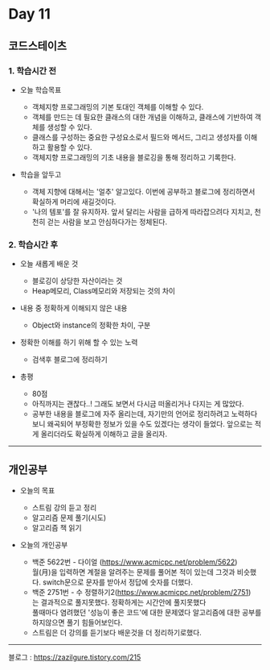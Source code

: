 # Day 11

## 코드스테이츠

### 1. 학습시간 전
* 오늘 학습목표 
    
  * 객체지향 프로그래밍의 기본 토대인 객체를 이해할 수 있다.
  * 객체를 만드는 데 필요한 클래스의 대한 개념을 이해하고, 클래스에 기반하여 객체를 생성할 수 있다.
  * 클래스를 구성하는 중요한 구성요소로서 필드와 메서드, 그리고 생성자를 이해하고 활용할 수 있다.
  * 객체지향 프로그래밍의 기초 내용을 블로깅을 통해 정리하고 기록한다.
* 학습을 앞두고

    * 객체 지향에 대해서는 '얼추' 알고있다. 이번에 공부하고 블로그에 정리하면서 확실하게 머리에 새길것이다.
    * '나의 템포'를 잘 유지하자. 앞서 달리는 사람을 급하게 따라잡으려다 지치고,
    천천히 걷는 사람을 보고 안심하다가는 정체된다.
### 2. 학습시간 후
* 오늘 새롭게 배운 것

    * 블로깅이 상당한 자산이라는 것
    * Heap메모리, Class메모리와 저장되는 것의 차이
* 내용 중 정확하게 이해되지 않은 내용

    * Object와 instance의 정확한 차이, 구분
* 정확한 이해를 하기 위해 할 수 있는 노력

    * 검색후 블로그에 정리하기
* 총평

    * 80점
    * 아직까지는 괜찮다..! 그래도 보면서 다시금 떠올리거나 다지는 게 많았다.
    * 공부한 내용을 블로그에 자주 올리는데, 자기만의 언어로 정리하려고 노력하다보니 왜곡되어 부정확한 정보가
    있을 수도 있겠다는 생각이 들었다. 앞으로는 적게 올리더라도 확실하게 이해하고 글을 올리자.
---

## 개인공부
* 오늘의 목표

    * 스트림 강의 듣고 정리
    * 알고리즘 문제 풀기(시도)
    * 알고리즘 책 읽기

* 오늘의 개인공부
    * 백준 5622번 - 다이얼 (https://www.acmicpc.net/problem/5622)  
    월(月)을 입력하면 계절을 알려주는 문제를 풀어본 적이 있는데 그것과 비슷했다.
    switch문으로 문자를 받아서 정답에 숫자를 더했다.
    * 백준 2751번 - 수 정렬하기2(https://www.acmicpc.net/problem/2751)  
    는 결과적으로 풀지못했다. 정확하게는 시간안에 풀지못했다  
    풀때마다 염려했던 '성능이 좋은 코드'에 대한 문제였다 알고리즘에 대한 공부를 하지않으면 풀기 힘들어보인다.
    * 스트림은 더 강의를 듣기보다 배운것을 더 정리하기로했다.

---
블로그 : https://zazilgure.tistory.com/215